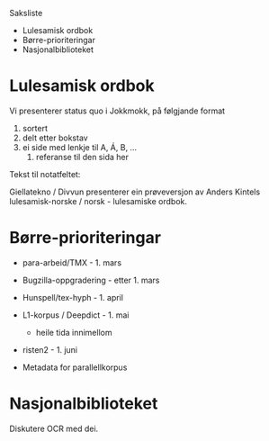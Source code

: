Saksliste

* Lulesamisk ordbok
* Børre-prioriteringar
* Nasjonalbiblioteket

#  Lulesamisk ordbok

Vi presenterer status quo i Jokkmokk, på følgjande format

1. sortert
1. delt etter bokstav
1. ei side med lenkje til A, Á, B, …
    1. referanse til den sida her

Tekst til notatfeltet:

Giellatekno / Divvun presenterer ein prøveversjon av Anders Kintels lulesamisk-norske / norsk - lulesamiske ordbok.

# Børre-prioriteringar

* para-arbeid/TMX - 1. mars
* Bugzilla-oppgradering - etter 1. mars
* Hunspell/tex-hyph - 1. april
* L1-korpus / Deepdict - 1. mai
    - heile tida innimellom
* risten2 - 1. juni

* Metadata for parallellkorpus

# Nasjonalbiblioteket

Diskutere OCR med dei.
